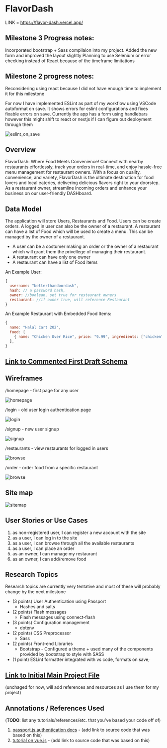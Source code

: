 # FlavorDash
LINK = https://flavor-dash.vercel.app/

## Milestone 3 Progress notes:
Incorporated bootstrap + Sass compilaion into my project. 
Added the new form and improved the layout slightly
Planning to use Selenium or error checking instead of React because of the timeframe limitations
## Milestone 2 progress notes:

Reconsidering using react because I did not have enough time to implement it for this milestone

For now I have implemented ESLint as part of my workflow using VSCode autoformat on save. It shows errors for eslint configurations and fixes fixable errors on save. Currently the app has a form using handlebars however this might shift to react or nextjs if I can figure out deployment through them

![eslint_on_save](documentation/eslint_on_save.gif)

## Overview

FlavorDash: Where Food Meets Convenience! Connect with nearby restaurants effortlessly, track your orders in real-time, and enjoy hassle-free menu management for restaurant owners.
With a focus on quality, convenience, and variety, FlavorDash is the ultimate destination for food lovers and local eateries, delivering delicious flavors right to your doorstep.
As a restaurant owner, streamline incoming orders and enhance your business on our user-friendly DASHboard.


## Data Model

The application will store Users, Restaurants and Food. Users can be create orders. A logged in user can also be the owner of a restaurant.
A restaurant can have a list of Food which will be used to create a menu. This can be managed by the owner of a restaurant.

* A user can be a costumer making an order or the owner of a restaurant which will grant them the privellege of managing their restaurant.
* A restaurant can have only one owner
* A restaurant can have a list of Food items


An Example User:

```javascript
{
  username: "betterthandoordash",
  hash: // a password hash,
  owner: //boolean, set true for restaurant owners
  restaurant: //if owner true, will reference Restaurant 
}
```

An Example Restaurant with Embedded Food Items:

```javascript
{
  name: "Halal Cart 202",
  food: [
    { name: "Chicken Over Rice", price: "9.99", ingredients: ["chicken","rice","salad"], description:"Best halal chicken over rice in the city"},
  ],
}
```


## [Link to Commented First Draft Schema](db.mjs) 


## Wireframes

/homepage - first page for any user

![homepage](documentation/homepage.jpeg)

/login - old user login authentication page

![login](documentation/login.jpeg)

/signup - new user signup

![signup](documentation/signup.jpeg)

/restaurants - view restaurants for logged in users

![browse](documentation/browse.jpeg)

/order - order food from a specific restaurant

![browse](documentation/order.jpeg)

## Site map

![sitemap](documentation/sitemap.jpeg)

## User Stories or Use Cases

1. as non-registered user, I can register a new account with the site
2. as a user, I can log in to the site
3. as a user, I can browse through all the available restaurants
4. as a user, I can place an order
5. as an owner, I can manage my restaurant
6. as an owner, I can add/remove food

## Research Topics
Research topics are currently very tentative and most of these will probably change by the next milestone

*  (3 points) User Authentication using Passport
    * Hashes and salts
*   (2 points) Flash messages
    * Flash messages using connect-flash
*  (3 points) Configuration management
    * dotenv
*  (2 points) CSS Preprocessor
    * Sass
*  (2 points) Front-end Libraries
    * Bootstrap - Configured a theme + used many of the components provided by bootstrap to style with SASS
*  (1 point) ESLint formatter integrated with vs code, formats on save;


## [Link to Initial Main Project File](app.mjs) 


(unchaged for now, will add references and resources as I use them for my project)
## Annotations / References Used

(__TODO__: list any tutorials/references/etc. that you've based your code off of)

1. [passport.js authentication docs](http://passportjs.org/docs) - (add link to source code that was based on this)
2. [tutorial on vue.js](https://vuejs.org/v2/guide/) - (add link to source code that was based on this)

